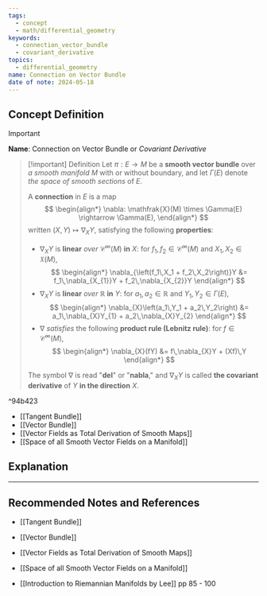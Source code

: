```yaml
---
tags:
  - concept
  - math/differential_geometry
keywords:
  - connection_vector_bundle
  - covariant_derivative
topics:
  - differential_geometry
name: Connection on Vector Bundle
date of note: 2024-05-18
---
```


## Concept Definition

>[!important]
>**Name**: Connection on Vector Bundle or *Covariant Derivative*

>[!important] Definition
>Let $\pi: E \rightarrow M$ be a **smooth vector bundle** over *a smooth manifold* $M$ with or without boundary, and let $\Gamma(E)$ denote *the space of* *smooth sections* of $E$. 
>
>A **connection** in $E$ is a map 
>$$
> \begin{align*}
> \nabla: \mathfrak{X}(M) \times \Gamma(E) \rightarrow \Gamma(E),
> \end{align*} 
>$$ 
> written $(X, Y) \mapsto  \nabla_{X}Y$, satisfying the following **properties**:
>
>- $\nabla_{X}Y$ is **linear** *over* $\mathcal{C}^{\infty}(M)$ **in** $X$: for $f_1, f_2 \in \mathcal{C}^{\infty}(M)$ and $X_1, X_2  \in \mathfrak{X}(M)$,
> $$ 
> \begin{align*}
> \nabla_{\left(f_1\,X_1 + f_2\,X_2\right)}Y &= f_1\,\nabla_{X_{1}}Y + f_2\,\nabla_{X_{2}}Y
> \end{align*}
>$$ 
>- $\nabla_{X}Y$ is **linear** *over* $\mathbb{R}$ **in** $Y$: for $a_1, a_2 \in \mathbb{R}$ and $Y_1, Y_2  \in \Gamma(E)$,
>$$  
> \begin{align*}
> \nabla_{X}\left(a_1\,Y_1 + a_2\,Y_2\right) &= a_1\,\nabla_{X}Y_{1} + a_2\,\nabla_{X}Y_{2}
> \end{align*}
>$$ 
>- $\nabla$ *satisfies* the following **product rule (Lebnitz rule)**: for $f \in \mathcal{C}^{\infty}(M)$,
>$$ 
> \begin{align*}
> \nabla_{X}(fY) &= f\,\nabla_{X}Y + (Xf)\,Y
> \end{align*}
>$$ 
>
>The symbol $\nabla$ is read "**del**" or "**nabla**," and $\nabla_{X}Y$ is called **the covariant derivative** of $Y$ **in the direction** $X$.

^94b423

- [[Tangent Bundle]]
- [[Vector Bundle]]
- [[Vector Fields as Total Derivation of Smooth Maps]]
- [[Space of all Smooth Vector Fields on a Manifold]]



## Explanation





-----------
##  Recommended Notes and References

- [[Tangent Bundle]]
- [[Vector Bundle]]
- [[Vector Fields as Total Derivation of Smooth Maps]]
- [[Space of all Smooth Vector Fields on a Manifold]]

- [[Introduction to Riemannian Manifolds by Lee]] pp 85 - 100